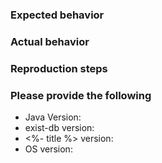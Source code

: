 ### Expected behavior

### Actual behavior

### Reproduction steps

### Please provide the following
*   Java Version:
*   exist-db version:
*   <%- title %> version:
*   OS version: 
